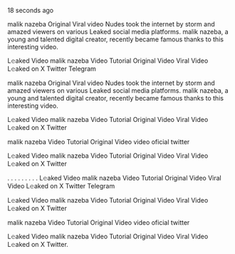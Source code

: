 18 seconds ago

malik nazeba Original Viral video Nudes took the internet by storm and amazed viewers on various Leaked social media platforms. malik nazeba, a young and talented digital creator, recently became famous thanks to this interesting video.

L𝚎aked Video malik nazeba Video Tutorial Original Video Viral Video L𝚎aked on X Twitter Telegram

malik nazeba Original Viral video Nudes took the internet by storm and amazed viewers on various Leaked social media platforms. malik nazeba, a young and talented digital creator, recently became famous thanks to this interesting video.

L𝚎aked Video malik nazeba Video Tutorial Original Video Viral Video L𝚎aked on X Twitter

malik nazeba Video Tutorial Original Video video oficial twitter

L𝚎aked Video malik nazeba Video Tutorial Original Video Viral Video L𝚎aked on X Twitter

. . . . . . . . . L𝚎aked Video malik nazeba Video Tutorial Original Video Viral Video L𝚎aked on X Twitter Telegram

L𝚎aked Video malik nazeba Video Tutorial Original Video Viral Video L𝚎aked on X Twitter

malik nazeba Video Tutorial Original Video video oficial twitter

L𝚎aked Video malik nazeba Video Tutorial Original Video Viral Video L𝚎aked on X Twitter.
